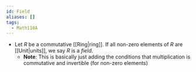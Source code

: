 ```yaml
---
id: Field
aliases: []
tags:
  - Math110A
---
```


- Let $R$ be a commutative [[Ring|ring]]. If all non-zero elements of $R$ are
  [[Unit|units]], we say $R$ is a _field_.
  - **Note**: This is basically just adding the conditions that multiplication
    is commutative and invertible (for non-zero elements)
